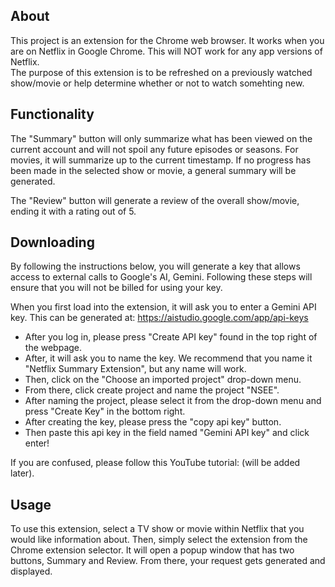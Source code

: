 ## About
This project is an extension for the Chrome web browser. It works when you are on Netflix in Google Chrome. This will NOT work for any app versions of Netflix.  
The purpose of this extension is to be refreshed on a previously watched show/movie or help determine whether or not to watch somehting new.

## Functionality
The "Summary" button will only summarize what has been viewed on the current account and will not spoil any future episodes or seasons. For movies, it will summarize up to the current timestamp. If no progress has been made in the selected show or movie, a general summary will be generated.  
  
The "Review" button will generate a review of the overall show/movie, ending it with a rating out of 5.

## Downloading
By following the instructions below, you will generate a key that allows access to external calls to Google's AI, Gemini. Following these steps will ensure that you will not be billed for using your key.  
  
When you first load into the extension, it will ask you to enter a Gemini API key. This can be generated at: https://aistudio.google.com/app/api-keys 

- After you log in, please press "Create API key" found in the top right of the webpage.
- After, it will ask you to name the key. We recommend that you name it "Netflix Summary Extension", but any name will work.
- Then, click on the "Choose an imported project" drop-down menu.
- From there, click create project and name the project "NSEE".
- After naming the project, please select it from the drop-down menu and press "Create Key" in the bottom right.
- After creating the key, please press the "copy api key" button.
- Then paste this api key in the field named "Gemini API key" and click enter!

If you are confused, please follow this YouTube tutorial: (will be added later).

## Usage
To use this extension, select a TV show or movie within Netflix that you would like information about. Then, simply select the extension from the Chrome extension selector. It will open a popup window that has two buttons, Summary and Review. From there, your request gets generated and displayed.
